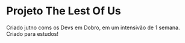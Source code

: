 # Projeto The Lest Of Us

Criado jutno coms os Devs em Dobro, em um intensivão de 1 semana. Criado para estudos!